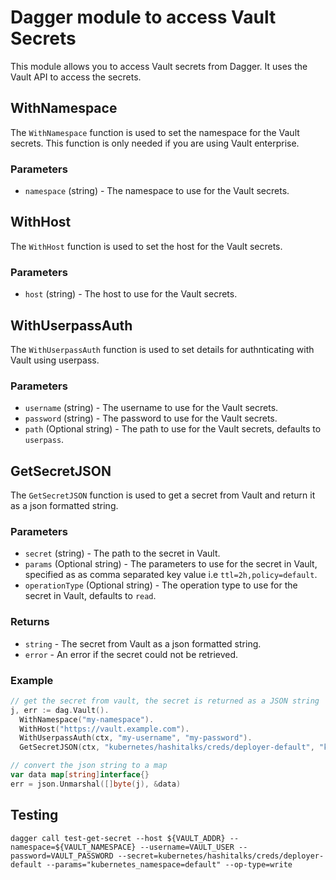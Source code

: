 # Dagger module to access Vault Secrets

This module allows you to access Vault secrets from Dagger. It uses the Vault API to access the secrets.

## WithNamespace
The `WithNamespace` function is used to set the namespace for the Vault secrets. This function is only needed if you are 
using Vault enterprise.

### Parameters
- `namespace` (string) - The namespace to use for the Vault secrets.

## WithHost
The `WithHost` function is used to set the host for the Vault secrets.

### Parameters
- `host` (string) - The host to use for the Vault secrets.

## WithUserpassAuth
The `WithUserpassAuth` function is used to set details for authnticating with Vault using
userpass.

### Parameters
- `username` (string) - The username to use for the Vault secrets.
- `password` (string) - The password to use for the Vault secrets.
- `path` (Optional string) - The path to use for the Vault secrets, defaults to `userpass`.

## GetSecretJSON
The `GetSecretJSON` function is used to get a secret from Vault and return it as a json formatted string.

### Parameters
- `secret` (string) - The path to the secret in Vault.
- `params` (Optional string) - The parameters to use for the secret in Vault, specified as as comma separated key value i.e `ttl=2h,policy=default`.
- `operationType` (Optional string) - The operation type to use for the secret in Vault, defaults to `read`.

### Returns
- `string` - The secret from Vault as a json formatted string.
- `error` - An error if the secret could not be retrieved.

### Example

```go
// get the secret from vault, the secret is returned as a JSON string
j, err := dag.Vault().
  WithNamespace("my-namespace").
  WithHost("https://vault.example.com").
  WithUserpassAuth(ctx, "my-username", "my-password").
  GetSecretJSON(ctx, "kubernetes/hashitalks/creds/deployer-default", "kubernetes_namespace=default", "write")

// convert the json string to a map
var data map[string]interface{}
err = json.Unmarshal([]byte(j), &data)
```

## Testing

```shell
dagger call test-get-secret --host ${VAULT_ADDR} --namespace=${VAULT_NAMESPACE} --username=VAULT_USER --password=VAULT_PASSWORD --secret=kubernetes/hashitalks/creds/deployer-default --params="kubernetes_namespace=default" --op-type=write
```